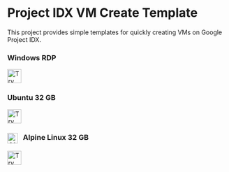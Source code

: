 # Project IDX VM Create Template
This project provides simple templates for quickly creating VMs on Google Project IDX.





### Windows RDP
<a href="https://idx.google.com/new?template=https://github.com/kenzuya/templates/tree/main/windows-rdp">
  <img height="32" alt="Try in IDX" src="https://cdn.idx.dev/btn/try_dark_32.svg">
</a>

### Ubuntu 32 GB

<a href="https://idx.google.com/new?template=https://github.com/kenzuya/templates/tree/main/ubuntu-32">
  <img height="32" alt="Try in IDX" src="https://cdn.idx.dev/btn/try_dark_32.svg">
</a>


### <img src="https://encrypted-tbn0.gstatic.com/images?q=tbn:ANd9GcRjeCkAymJ4J0xupREn-3Lg1fU094TkO3GMJA&s" alt="Alpine Linux Logo" height="24" style="margin-right:8px; vertical-align: middle;"> Alpine Linux 32 GB

<a href="https://idx.google.com/new?template=https://github.com/kenzuya/templates/tree/main/alpine-32">
  <img height="32" alt="Try in IDX" src="https://cdn.idx.dev/btn/try_dark_32.svg">
</a>
